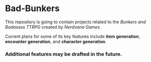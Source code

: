 # Bad-Bunkers
This repository is going to contain projects related to the _Bunkers and Badasses TTRPG_ created by _Nerdvana Games_.

Current plans for some of its key features include **item generation**, **encounter generation**, and **character generation**.

### Additional features may be drafted in the future.
